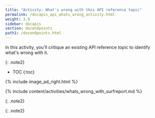 ```yaml
---
title: "Activity: What's wrong with this API reference topic"
permalink: /docapis_api_whats_wrong_activity.html
weight: 3.9
sidebar: docapis
section: docendpoints
path1: /docendpoints.html
---
```


In this activity, you'll critique an existing API reference topic to identify what's wrong with it.

{: .note2}

* TOC
{:toc}

{% include image_ad_right.html %}

{% include content/activities/whats_wrong_with_surfreport.md %}

{: .note2}

{: .note2}
